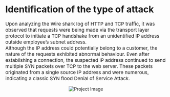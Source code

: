 <h1>Identification of the type of attack</h1>
<p style="font-size: 15px;">Upon analyzing the Wire shark log of HTTP and TCP traffic, it was observed that requests were being made via the transport layer protocol to initiate a TCP handshake from an unidentified IP address outside employee’s subnet address.</br> Although the IP address could potentially belong to a customer, the nature of the requests exhibited abnormal behaviour. Even after establishing a connection, the suspected IP address continued to send multiple SYN packets over TCP to the web server. These packets originated from a single source IP address and were numerous, indicating a classic SYN flood Denial of Service Attack.</p>

<div align="center">
  <img src="Picture3.png" alt="Project Image">
</div>
